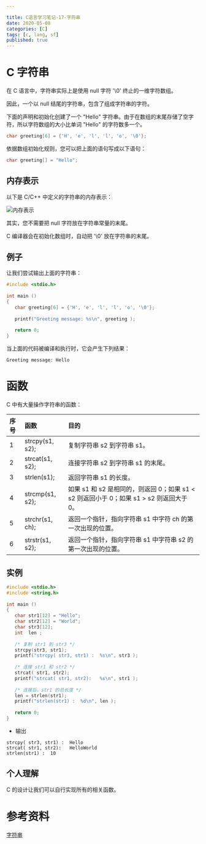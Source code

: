 ```yaml
---

title: C语言学习笔记-17-字符串
date: 2020-05-08
categories: [C]
tags: [c, lang, sf]
published: true
---
```


# C 字符串

在 C 语言中，字符串实际上是使用 null 字符 '\0' 终止的一维字符数组。

因此，一个以 null 结尾的字符串，包含了组成字符串的字符。

下面的声明和初始化创建了一个 "Hello" 字符串。由于在数组的末尾存储了空字符，所以字符数组的大小比单词 "Hello" 的字符数多一个。

```c
char greeting[6] = {'H', 'e', 'l', 'l', 'o', '\0'};
```

依据数组初始化规则，您可以把上面的语句写成以下语句：

```c
char greeting[] = "Hello";
```

## 内存表示

以下是 C/C++ 中定义的字符串的内存表示：

![内存表示](https://www.runoob.com/wp-content/uploads/2014/08/string_representation.jpg)

其实，您不需要把 null 字符放在字符串常量的末尾。

C 编译器会在初始化数组时，自动把 '\0' 放在字符串的末尾。

## 例子

让我们尝试输出上面的字符串：

```c
#include <stdio.h>
 
int main ()
{
   char greeting[6] = {'H', 'e', 'l', 'l', 'o', '\0'};
 
   printf("Greeting message: %s\n", greeting );
 
   return 0;
}
```

当上面的代码被编译和执行时，它会产生下列结果：

```
Greeting message: Hello
```


# 函数

C 中有大量操作字符串的函数：

| 序号| 	函数        |  目的 |
|:---|:---|:---|
| 1	| strcpy(s1, s2); | 复制字符串 s2 到字符串 s1。 |
| 2	| strcat(s1, s2); | 连接字符串 s2 到字符串 s1 的末尾。 |
| 3	| strlen(s1);     | 返回字符串 s1 的长度。 |
| 4	| strcmp(s1, s2); | 如果 s1 和 s2 是相同的，则返回 0；如果 s1 < s2 则返回小于 0；如果 s1 > s2 则返回大于 0。 |
| 5	| strchr(s1, ch); | 返回一个指针，指向字符串 s1 中字符 ch 的第一次出现的位置。 |
| 6	| strstr(s1, s2); | 返回一个指针，指向字符串 s1 中字符串 s2 的第一次出现的位置。 |

## 实例

```c
#include <stdio.h>
#include <string.h>
 
int main ()
{
   char str1[12] = "Hello";
   char str2[12] = "World";
   char str3[12];
   int  len ;
 
   /* 复制 str1 到 str3 */
   strcpy(str3, str1);
   printf("strcpy( str3, str1) :  %s\n", str3 );
 
   /* 连接 str1 和 str2 */
   strcat( str1, str2);
   printf("strcat( str1, str2):   %s\n", str1 );
 
   /* 连接后，str1 的总长度 */
   len = strlen(str1);
   printf("strlen(str1) :  %d\n", len );
 
   return 0;
}
```

- 输出

```
strcpy( str3, str1) :  Hello
strcat( str1, str2):   HelloWorld
strlen(str1) :  10
```

## 个人理解

C 的设计让我们可以自行实现所有的相关函数。

# 参考资料

[字符串](https://www.runoob.com/cprogramming/c-strings.html)

